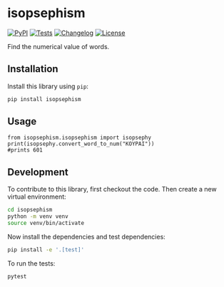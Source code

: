# isopsephism

[![PyPI](https://img.shields.io/pypi/v/isopsephism.svg)](https://pypi.org/project/isopsephism/)
[![Tests](https://github.com/uggerus/isopsephism/actions/workflows/test.yml/badge.svg)](https://github.com/uggerus/isopsephism/actions/workflows/test.yml)
[![Changelog](https://img.shields.io/github/v/release/uggerus/isopsephism?include_prereleases&label=changelog)](https://github.com/uggerus/isopsephism/releases)
[![License](https://img.shields.io/badge/license-Apache%202.0-blue.svg)](https://github.com/uggerus/isopsephism/blob/main/LICENSE)

Find the numerical value of words.

## Installation

Install this library using `pip`:
```bash
pip install isopsephism
```
## Usage

```
from isopsephism.isopsephism import isopsephy
print(isopsephy.convert_word_to_num("ΚΟΥΡΑΙ"))
#prints 601
```

## Development

To contribute to this library, first checkout the code. Then create a new virtual environment:
```bash
cd isopsephism
python -m venv venv
source venv/bin/activate
```
Now install the dependencies and test dependencies:
```bash
pip install -e '.[test]'
```
To run the tests:
```bash
pytest
```
